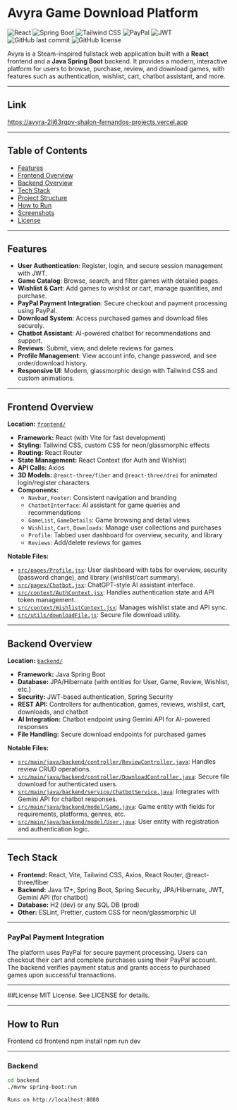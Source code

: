 # Avyra Game Download Platform
![React](https://img.shields.io/badge/Frontend-React-blue?logo=react)
![Spring Boot](https://img.shields.io/badge/Backend-SpringBoot-green?logo=springboot)
![Tailwind CSS](https://img.shields.io/badge/Style-TailwindCSS-38bdf8?logo=tailwindcss)
![PayPal](https://img.shields.io/badge/Payments-PayPal-00457C?logo=paypal)
![JWT](https://img.shields.io/badge/Auth-JWT-orange?logo=jsonwebtokens)
![GitHub last commit](https://img.shields.io/github/last-commit/3hal0n/Avyra)
![GitHub license](https://img.shields.io/github/license/3hal0n/Avyra)


Avyra is a Steam-inspired fullstack web application built with a **React** frontend and a **Java Spring Boot** backend. It provides a modern, interactive platform for users to browse, purchase, review, and download games, with features such as authentication, wishlist, cart, chatbot assistant, and more.

---
## Link
https://avyra-2li63rqpv-shalon-fernandos-projects.vercel.app

---

## Table of Contents

- [Features](#features)
- [Frontend Overview](#frontend-overview)
- [Backend Overview](#backend-overview)
- [Tech Stack](#tech-stack)
- [Project Structure](#project-structure)
- [How to Run](#how-to-run)
- [Screenshots](#screenshots)
- [License](#license)

---

## Features

- **User Authentication**: Register, login, and secure session management with JWT.
- **Game Catalog**: Browse, search, and filter games with detailed pages.
- **Wishlist & Cart**: Add games to wishlist or cart, manage quantities, and purchase.
- **PayPal Payment Integration**: Secure checkout and payment processing using PayPal.
- **Download System**: Access purchased games and download files securely.
- **Chatbot Assistant**: AI-powered chatbot for recommendations and support.
- **Reviews**: Submit, view, and delete reviews for games.
- **Profile Management**: View account info, change password, and see order/download history.
- **Responsive UI**: Modern, glassmorphic design with Tailwind CSS and custom animations.

---

## Frontend Overview

**Location:** [`frontend/`](frontend/)

- **Framework:** React (with Vite for fast development)
- **Styling:** Tailwind CSS, custom CSS for neon/glassmorphic effects
- **Routing:** React Router
- **State Management:** React Context (for Auth and Wishlist)
- **API Calls:** Axios
- **3D Models:** `@react-three/fiber` and `@react-three/drei` for animated login/register characters
- **Components:**
  - `Navbar`, `Footer`: Consistent navigation and branding
  - `ChatbotInterface`: AI assistant for game queries and recommendations
  - `GameList`, `GameDetails`: Game browsing and detail views
  - `Wishlist`, `Cart`, `Downloads`: Manage user collections and purchases
  - `Profile`: Tabbed user dashboard for overview, security, and library
  - `Reviews`: Add/delete reviews for games

**Notable Files:**
- [`src/pages/Profile.jsx`](frontend/src/pages/Profile.jsx): User dashboard with tabs for overview, security (password change), and library (wishlist/cart summary).
- [`src/pages/Chatbot.jsx`](frontend/src/pages/Chatbot.jsx): ChatGPT-style AI assistant interface.
- [`src/context/AuthContext.jsx`](frontend/src/context/AuthContext.jsx): Handles authentication state and API token management.
- [`src/context/WishlistContext.jsx`](frontend/src/context/WishlistContext.jsx): Manages wishlist state and API sync.
- [`src/utils/downloadFile.js`](frontend/src/utils/downloadFile.js): Secure file download utility.

---

## Backend Overview

**Location:** [`backend/`](backend/)

- **Framework:** Java Spring Boot
- **Database:** JPA/Hibernate (with entities for User, Game, Review, Wishlist, etc.)
- **Security:** JWT-based authentication, Spring Security
- **REST API:** Controllers for authentication, games, reviews, wishlist, cart, downloads, and chatbot
- **AI Integration:** Chatbot endpoint using Gemini API for AI-powered responses
- **File Handling:** Secure download endpoints for purchased games

**Notable Files:**
- [`src/main/java/backend/controller/ReviewController.java`](backend/src/main/java/backend/controller/ReviewController.java): Handles review CRUD operations.
- [`src/main/java/backend/controller/DownloadController.java`](backend/src/main/java/backend/controller/DownloadController.java): Secure file download for authenticated users.
- [`src/main/java/backend/service/ChatbotService.java`](backend/src/main/java/backend/service/ChatbotService.java): Integrates with Gemini API for chatbot responses.
- [`src/main/java/backend/model/Game.java`](backend/src/main/java/backend/model/Game.java): Game entity with fields for requirements, platforms, genres, etc.
- [`src/main/java/backend/model/User.java`](backend/src/main/java/backend/model/User.java): User entity with registration and authentication logic.

---

## Tech Stack

- **Frontend:** React, Vite, Tailwind CSS, Axios, React Router, @react-three/fiber
- **Backend:** Java 17+, Spring Boot, Spring Security, JPA/Hibernate, JWT, Gemini API (for chatbot)
- **Database:** H2 (dev) or any SQL DB (prod)
- **Other:** ESLint, Prettier, custom CSS for neon/glassmorphic UI

---

### PayPal Payment Integration

The platform uses PayPal for secure payment processing. Users can checkout their cart and complete purchases using their PayPal account. The backend verifies payment status and grants access to purchased games upon successful transactions.

---

##License
MIT License. See LICENSE for details.

---

## How to Run

Frontend
cd frontend
npm install
npm run dev

---
### Backend

```sh
cd backend
./mvnw spring-boot:run

Runs on http://localhost:8080



